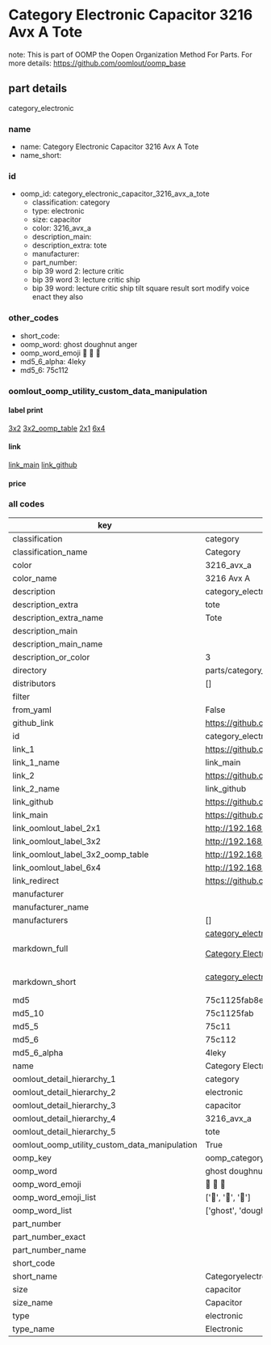 # Category Electronic Capacitor 3216 Avx A Tote  

note: This is part of OOMP the Oopen Organization Method For Parts. For more details: https://github.com/oomlout/oomp_base

##  part details
  



category_electronic



### name
* name: Category Electronic Capacitor 3216 Avx A Tote
* name_short: 
### id
* oomp_id: category_electronic_capacitor_3216_avx_a_tote
  * classification: category
  * type: electronic
  * size: capacitor
  * color: 3216_avx_a
  * description_main: 
  * description_extra: tote
  * manufacturer: 
  * part_number: 
  * bip 39 word 2: lecture critic
  * bip 39 word 3: lecture critic ship
  * bip 39 word: lecture critic ship tilt square result sort modify voice enact they also

### other_codes
* short_code: 
* oomp_word: ghost doughnut anger
* oomp_word_emoji :ghost: :doughnut: :anger:
* md5_6_alpha: 4leky
* md5_6: 75c112






### oomlout_oomp_utility_custom_data_manipulation
#### label print
[3x2](http://192.168.1.245:1112/?label=oomp%204leky)
[3x2_oomp_table](http://192.168.1.108:1112/?label=oomp%204leky)
[2x1](http://192.168.1.242:1112/?label=oomp%204leky)
[6x4](http://192.168.1.55:1112/?label=oomp%204leky)    

#### link

[link_main](https://github.com/oomlout/oomlout_oomp_version_1_messy/tree/main/parts/category_electronic_capacitor_3216_avx_a_tote) [link_github](https://github.com/oomlout/oomlout_oomp_version_1_messy/tree/main/parts/category_electronic_capacitor_3216_avx_a_tote)                             

#### price







### all codes 
| key | value |  
| --- | --- |  
| classification | category |  
| classification_name | Category |  
| color | 3216_avx_a |  
| color_name | 3216 Avx A |  
| description | category_electronic |  
| description_extra | tote |  
| description_extra_name | Tote |  
| description_main |  |  
| description_main_name |  |  
| description_or_color | 3  |  
| directory | parts/category_electronic_capacitor_3216_avx_a_tote |  
| distributors | [] |  
| filter |  |  
| from_yaml | False |  
| github_link | https://github.com/oomlout/oomlout_oomp_part_src/tree/main/parts/category_electronic_capacitor_3216_avx_a_tote |  
| id | category_electronic_capacitor_3216_avx_a_tote |  
| link_1 | https://github.com/oomlout/oomlout_oomp_version_1_messy/tree/main/parts/category_electronic_capacitor_3216_avx_a_tote |  
| link_1_name | link_main |  
| link_2 | https://github.com/oomlout/oomlout_oomp_version_1_messy/tree/main/parts/category_electronic_capacitor_3216_avx_a_tote |  
| link_2_name | link_github |  
| link_github | https://github.com/oomlout/oomlout_oomp_version_1_messy/tree/main/parts/category_electronic_capacitor_3216_avx_a_tote |  
| link_main | https://github.com/oomlout/oomlout_oomp_version_1_messy/tree/main/parts/category_electronic_capacitor_3216_avx_a_tote |  
| link_oomlout_label_2x1 | http://192.168.1.242:1112/?label=oomp%204leky |  
| link_oomlout_label_3x2 | http://192.168.1.245:1112/?label=oomp%204leky |  
| link_oomlout_label_3x2_oomp_table | http://192.168.1.108:1112/?label=oomp%204leky |  
| link_oomlout_label_6x4 | http://192.168.1.55:1112/?label=oomp%204leky |  
| link_redirect | https://github.com/oomlout/oomlout_oomp_version_1_messy/tree/main/parts/category_electronic_capacitor_3216_avx_a_tote |  
| manufacturer |  |  
| manufacturer_name |  |  
| manufacturers | [] |  
| markdown_full | [category_electronic_capacitor_3216_avx_a_tote](none)<br>[](none)<br>[Category Electronic Capacitor 3216 Avx A Tote](none)<br><br> |  
| markdown_short | [category_electronic_capacitor_3216_avx_a_tote](none)<br><br> |  
| md5 | 75c1125fab8eb9f2df69be218c0cf3f8 |  
| md5_10 | 75c1125fab |  
| md5_5 | 75c11 |  
| md5_6 | 75c112 |  
| md5_6_alpha | 4leky |  
| name | Category Electronic Capacitor 3216 Avx A Tote |  
| oomlout_detail_hierarchy_1 | category |  
| oomlout_detail_hierarchy_2 | electronic |  
| oomlout_detail_hierarchy_3 | capacitor |  
| oomlout_detail_hierarchy_4 | 3216_avx_a |  
| oomlout_detail_hierarchy_5 | tote |  
| oomlout_oomp_utility_custom_data_manipulation | True |  
| oomp_key | oomp_category_electronic_capacitor_3216_avx_a_tote |  
| oomp_word | ghost doughnut anger |  
| oomp_word_emoji | :ghost: :doughnut: :anger: |  
| oomp_word_emoji_list | [':ghost:', ':doughnut:', ':anger:'] |  
| oomp_word_list | ['ghost', 'doughnut', 'anger'] |  
| part_number |  |  
| part_number_exact |  |  
| part_number_name |  |  
| short_code |  |  
| short_name | Categoryelectronic |  
| size | capacitor |  
| size_name | Capacitor |  
| type | electronic |  
| type_name | Electronic |  
